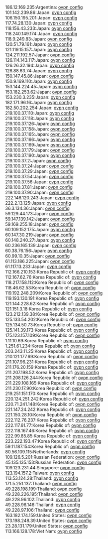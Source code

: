 186.12.169.235:Argentina: [ovpn config](vpn/186_12_169_235.ovpn)  
101.142.239.86:Japan: [ovpn config](vpn/101_142_239_86.ovpn)  
106.150.195.201:Japan: [ovpn config](vpn/106_150_195_201.ovpn)  
117.74.28.130:Japan: [ovpn config](vpn/117_74_28_130.ovpn)  
118.156.43.233:Japan: [ovpn config](vpn/118_156_43_233.ovpn)  
118.240.149.174:Japan: [ovpn config](vpn/118_240_149_174.ovpn)  
118.9.249.83:Japan: [ovpn config](vpn/118_9_249_83.ovpn)  
120.51.79.161:Japan: [ovpn config](vpn/120_51_79_161.ovpn)  
121.119.15.157:Japan: [ovpn config](vpn/121_119_15_157.ovpn)  
124.211.192.57:Japan: [ovpn config](vpn/124_211_192_57.ovpn)  
126.114.143.117:Japan: [ovpn config](vpn/126_114_143_117.ovpn)  
126.26.32.194:Japan: [ovpn config](vpn/126_26_32_194.ovpn)  
126.88.63.74:Japan: [ovpn config](vpn/126_88_63_74.ovpn)  
150.147.45.86:Japan: [ovpn config](vpn/150_147_45_86.ovpn)  
150.9.169.110:Japan: [ovpn config](vpn/150_9_169_110.ovpn)  
153.144.224.45:Japan: [ovpn config](vpn/153_144_224_45.ovpn)  
153.182.253.62:Japan: [ovpn config](vpn/153_182_253_62.ovpn)  
153.230.3.235:Japan: [ovpn config](vpn/153_230_3_235.ovpn)  
182.171.96.16:Japan: [ovpn config](vpn/182_171_96_16.ovpn)  
182.50.202.254:Japan: [ovpn config](vpn/182_50_202_254.ovpn)  
219.100.37.110:Japan: [ovpn config](vpn/219_100_37_110.ovpn)  
219.100.37.118:Japan: [ovpn config](vpn/219_100_37_118.ovpn)  
219.100.37.126:Japan: [ovpn config](vpn/219_100_37_126.ovpn)  
219.100.37.158:Japan: [ovpn config](vpn/219_100_37_158.ovpn)  
219.100.37.165:Japan: [ovpn config](vpn/219_100_37_165.ovpn)  
219.100.37.166:Japan: [ovpn config](vpn/219_100_37_166.ovpn)  
219.100.37.169:Japan: [ovpn config](vpn/219_100_37_169.ovpn)  
219.100.37.179:Japan: [ovpn config](vpn/219_100_37_179.ovpn)  
219.100.37.190:Japan: [ovpn config](vpn/219_100_37_190.ovpn)  
219.100.37.2:Japan: [ovpn config](vpn/219_100_37_2.ovpn)  
219.100.37.24:Japan: [ovpn config](vpn/219_100_37_24.ovpn)  
219.100.37.29:Japan: [ovpn config](vpn/219_100_37_29.ovpn)  
219.100.37.54:Japan: [ovpn config](vpn/219_100_37_54.ovpn)  
219.100.37.56:Japan: [ovpn config](vpn/219_100_37_56.ovpn)  
219.100.37.81:Japan: [ovpn config](vpn/219_100_37_81.ovpn)  
219.100.37.90:Japan: [ovpn config](vpn/219_100_37_90.ovpn)  
222.146.120.243:Japan: [ovpn config](vpn/222_146_120_243.ovpn)  
222.2.13.125:Japan: [ovpn config](vpn/222_2_13_125.ovpn)  
36.3.134.36:Japan: [ovpn config](vpn/36_3_134_36.ovpn)  
59.129.44.173:Japan: [ovpn config](vpn/59_129_44_173.ovpn)  
59.147.139.142:Japan: [ovpn config](vpn/59_147_139_142.ovpn)  
59.169.255.18:Japan: [ovpn config](vpn/59_169_255_18.ovpn)  
60.109.152.175:Japan: [ovpn config](vpn/60_109_152_175.ovpn)  
60.147.30.219:Japan: [ovpn config](vpn/60_147_30_219.ovpn)  
60.148.240.27:Japan: [ovpn config](vpn/60_148_240_27.ovpn)  
60.236.165.139:Japan: [ovpn config](vpn/60_236_165_139.ovpn)  
60.38.76.156:Japan: [ovpn config](vpn/60_38_76_156.ovpn)  
60.99.10.35:Japan: [ovpn config](vpn/60_99_10_35.ovpn)  
61.113.186.225:Japan: [ovpn config](vpn/61_113_186_225.ovpn)  
61.117.13.233:Japan: [ovpn config](vpn/61_117_13_233.ovpn)  
112.166.210.153:Korea Republic of: [ovpn config](vpn/112_166_210_153.ovpn)  
112.167.62.76:Korea Republic of: [ovpn config](vpn/112_167_62_76.ovpn)  
118.217.158.112:Korea Republic of: [ovpn config](vpn/118_217_158_112.ovpn)  
118.46.62.53:Korea Republic of: [ovpn config](vpn/118_46_62_53.ovpn)  
119.192.248.209:Korea Republic of: [ovpn config](vpn/119_192_248_209.ovpn)  
119.193.130.191:Korea Republic of: [ovpn config](vpn/119_193_130_191.ovpn)  
121.144.228.62:Korea Republic of: [ovpn config](vpn/121_144_228_62.ovpn)  
121.151.3.18:Korea Republic of: [ovpn config](vpn/121_151_3_18.ovpn)  
123.212.139.38:Korea Republic of: [ovpn config](vpn/123_212_139_38.ovpn)  
125.133.54.202:Korea Republic of: [ovpn config](vpn/125_133_54_202.ovpn)  
125.134.50.73:Korea Republic of: [ovpn config](vpn/125_134_50_73.ovpn)  
125.141.39.173:Korea Republic of: [ovpn config](vpn/125_141_39_173.ovpn)  
175.123.157.109:Korea Republic of: [ovpn config](vpn/175_123_157_109.ovpn)  
1.11.10.69:Korea Republic of: [ovpn config](vpn/1_11_10_69.ovpn)  
1.251.61.234:Korea Republic of: [ovpn config](vpn/1_251_61_234.ovpn)  
203.243.11.25:Korea Republic of: [ovpn config](vpn/203_243_11_25.ovpn)  
210.121.177.69:Korea Republic of: [ovpn config](vpn/210_121_177_69.ovpn)  
211.107.96.231:Korea Republic of: [ovpn config](vpn/211_107_96_231.ovpn)  
211.176.20.159:Korea Republic of: [ovpn config](vpn/211_176_20_159.ovpn)  
211.207.198.52:Korea Republic of: [ovpn config](vpn/211_207_198_52.ovpn)  
211.208.126.244:Korea Republic of: [ovpn config](vpn/211_208_126_244.ovpn)  
211.229.108.165:Korea Republic of: [ovpn config](vpn/211_229_108_165.ovpn)  
211.230.17.90:Korea Republic of: [ovpn config](vpn/211_230_17_90.ovpn)  
219.251.151.170:Korea Republic of: [ovpn config](vpn/219_251_151_170.ovpn)  
220.124.251.242:Korea Republic of: [ovpn config](vpn/220_124_251_242.ovpn)  
220.71.241.148:Korea Republic of: [ovpn config](vpn/220_71_241_148.ovpn)  
221.147.24.242:Korea Republic of: [ovpn config](vpn/221_147_24_242.ovpn)  
221.150.28.10:Korea Republic of: [ovpn config](vpn/221_150_28_10.ovpn)  
222.112.76.237:Korea Republic of: [ovpn config](vpn/222_112_76_237.ovpn)  
222.117.61.77:Korea Republic of: [ovpn config](vpn/222_117_61_77.ovpn)  
222.118.167.46:Korea Republic of: [ovpn config](vpn/222_118_167_46.ovpn)  
222.99.85.85:Korea Republic of: [ovpn config](vpn/222_99_85_85.ovpn)  
223.222.193.47:Korea Republic of: [ovpn config](vpn/223_222_193_47.ovpn)  
59.11.187.154:Korea Republic of: [ovpn config](vpn/59_11_187_154.ovpn)  
80.56.109.115:Netherlands: [ovpn config](vpn/80_56_109_115.ovpn)  
109.126.5.201:Russian Federation: [ovpn config](vpn/109_126_5_201.ovpn)  
45.135.135.153:Russian Federation: [ovpn config](vpn/45_135_135_153.ovpn)  
109.123.231.44:Singapore: [ovpn config](vpn/109_123_231_44.ovpn)  
123.194.157.2:Taiwan: [ovpn config](vpn/123_194_157_2.ovpn)  
113.53.124.28:Thailand: [ovpn config](vpn/113_53_124_28.ovpn)  
171.5.251.137:Thailand: [ovpn config](vpn/171_5_251_137.ovpn)  
49.228.198.199:Thailand: [ovpn config](vpn/49_228_198_199.ovpn)  
49.228.226.195:Thailand: [ovpn config](vpn/49_228_226_195.ovpn)  
49.228.96.102:Thailand: [ovpn config](vpn/49_228_96_102.ovpn)  
49.228.96.146:Thailand: [ovpn config](vpn/49_228_96_146.ovpn)  
49.228.97.106:Thailand: [ovpn config](vpn/49_228_97_106.ovpn)  
163.182.174.159:United States: [ovpn config](vpn/163_182_174_159.ovpn)  
173.198.248.39:United States: [ovpn config](vpn/173_198_248_39.ovpn)  
23.28.131.179:United States: [ovpn config](vpn/23_28_131_179.ovpn)  
113.166.128.178:Viet Nam: [ovpn config](vpn/113_166_128_178.ovpn)  
